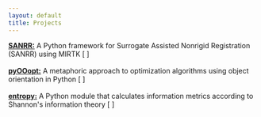 ```yaml
---
layout: default
title: Projects
---
```

[**SANRR:**](https://github.com/ddfabbro/SANRR) A Python framework for Surrogate Assisted Nonrigid Registration (SANRR) using MIRTK \[ <a href="https://www.github.com/ddfabbro/SANRR" target="_blank"><i class="fa fa-github" aria-hidden="true"></i></a> \]
<br><br>
[**pyOOopt:**](https://github.com/ddfabbro/pyOOopt) A metaphoric approach to optimization algorithms using object orientation in Python \[ <a href="https://www.github.com/ddfabbro/pyOOopt" target="_blank"><i class="fa fa-github" aria-hidden="true"></i></a> \]
<br><br>
[**entropy:**](https://github.com/ddfabbro/entropy) A Python module that calculates information metrics according to Shannon's information theory \[ <a href="https://www.github.com/ddfabbro/entropy" target="_blank"><i class="fa fa-github" aria-hidden="true"></i></a> \]
